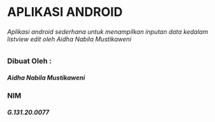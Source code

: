 # APLIKASI ANDROID
###### Aplikasi android sederhana untuk menampilkan inputan data kedalam listview edit oleh Aidha Nabila Mustikaweni

### Dibuat Oleh :
##### Aidha Nabila Mustikaweni
### NIM
##### G.131.20.0077